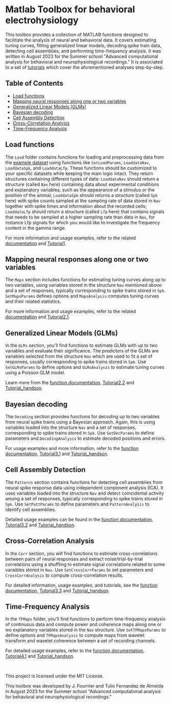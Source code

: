 # Matlab Toolbox for behavioral electrohysiology
This toolbox provides a collection of MATLAB functions designed to facilitate the analysis of neural and behavioral data. It covers estimating tuning curves, fitting generalized linear models, decoding spike train data, detecting cell assemblies, and performing time-frequency analysis. It was written in August 2023 for the Summer school "Advanced computational analysis for behavioral and neurophysiological recordings."
It is associated to a set of [tutorials](#Tutorials) which cover the aforementioned analyses step-by-step.

## Table of Contents
- [Load functions](#load-functions)
- [Mapping neural responses along one or two variables](#mapping-neural-responses-along-one-or-two-variables)
- [Generalized Linear Models (GLMs)](#generalized-linear-models-glms)
- [Bayesian decoding](#bayesian-decoding)
- [Cell Assembly Detection](#cell-assembly-detection)
- [Cross-Correlation Analysis](#cross-correlation-analysis)
- [Time-Frequency Analysis](#time-frequency-analysis)

## Load functions

The `Load` folder contains functions for loading and preprocessing data from the [example dataset](../Data) using functions like `SetLoadParams`, `LoaddataNav`, `LoaddataSpk`, and `LoaddataLfp`. These functions should be customized to your specific datasets while keeping the main logic intact. They return structures containing different types of data: `LoaddataNav` should return a structure (called `Nav` here) containing data about experimental conditions and explanatory variables, such as the appearance of a stimulus or the position of the animal; `LoaddataSpk` should returns a structure (called `Spk` here) with spike counts sampled at the sampling rate of data stored in `Nav` together with spike times and information about the recorded cells; `LoaddataLfp` should return a structure (called `Lfp` here) that contains signals that needs to be sampled at a higher sampling rate than data in `Nav`, for instance Lfp signals for which you would like to investigate the frequency content in the gamma range.

For more information and usage examples, refer to the related [documentation](/Code/Load) and [Tutorial1](../Tutorials).

## Mapping neural responses along one or two variables

The `Maps` section includes functions for estimating tuning curves along up to two variables, using variables stored in the structure `Nav` mentioned above and a set of responses, typically corresponding to spike trains stored in `Spk`. `SetMapsParams` defines options and `MapsAnalysis` computes tuning curves and their related statistics.

For more information and usage examples, refer to the related [documentation](/Code/Maps) and [Tutorial2.1](../Tutorials).

## Generalized Linear Models (GLMs)

In the `GLMs` section, you'll find functions to estimate GLMs with up to two variables and evaluate their significance. The predictors of the GLMs are variables selected from the structure `Nav` which are used to fit a set of responses, usually corresponding to spike trains stored in `Spk`. Use `SetGLMsParams` to define options and `GLMsAnalysis` to estimate tuning curves using a Poisson GLM model.

Learn more from the [function documentation](/Code/GLMs), [Tutorial2.2](../Tutorials) and [Tutorial_handson](../Tutorials).

## Bayesian decoding

The `Decoding` section provides functions for decoding up to two variables from neural spike trains using a Bayesian approach. Again, this is using variables loaded into the structure `Nav` and a set of responses, corresponding to spike trains stored in `Spk`. Use `SetDecParams` to define parameters and `DecodingAnalysis` to estimate decoded positions and errors.

For usage examples and more information, refer to the [function documentation](/Code/Decding), [Tutorial3.1](../Tutorials) and [Tutorial_handson](../Tutorials).

## Cell Assembly Detection

The `Patterns` section contains functions for detecting cell assemblies from neural spike response data using independent component analysis (ICA). It uses variables loaded into the structure `Nav` and detect coincidental activity among a set of responses, typically corresponding to spike trains stored in `Spk`. Use `SetPattParams` to define parameters and `PatternAnalysis` to identify cell assemblies.

Detailed usage examples can be found in the [function documentation](/Code/Patterns), [Tutorial3.2](../Tutorials) and [Tutorial_handson](../Tutorials).

## Cross-Correlation Analysis

In the `Corr` section, you will find functions to estimate cross-correlations between pairs of neural responses and extract noise/trial-by-trial correlations using a shuffling to estimate signal correlations related to some varaibles stored in `Nav`. Use `SetCrossCorrParams` to set parameters and `CrossCorrAnalysis` to compute cross-correlation results.

For detailed information, usage examples, and tutorials, see the [function documentation](/Code/Corr), [Tutorial3.3](../Tutorials) and [Tutorial_handson](../Tutorials).

## Time-Frequency Analysis

In the `TFMaps` folder, you'll find functions to perform time-frequency analysis of continuous data and compute power and coherence maps along one or wo explanatory variables stored in the `Nav` structure. Use `SetTFMapsParams` to define options and `TFMapsAnalysis` to compute maps from wavelet transform and wavelet coherence between a set of recording channels. 

For detailed usage examples, refer to the [function documentation](/Code/TFMaps), [Tutorial4.1](../Tutorials) and [Tutorial_handson](../Tutorials).

  
<br>

This project is licensed under the MIT License.
  
This toolbox was developed by J. Fournier and Tulio Fernandez de Almeida in August 2023 for the Summer school "Advanced computational analysis for behavioral and neurophysiological recordings."


